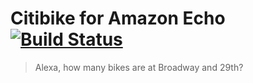 # Citibike for Amazon Echo [![Build Status](https://travis-ci.org/willigant/citibike-echo.svg?branch=master)](https://travis-ci.org/willigant/citibike-echo)
> Alexa, how many bikes are at Broadway and 29th?

